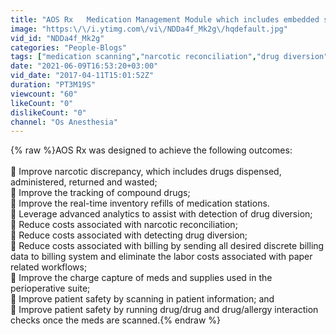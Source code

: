 ```yaml
---
title: "AOS Rx   Medication Management Module which includes embedded scanning"
image: "https:\/\/i.ytimg.com\/vi\/NDDa4f_Mk2g\/hqdefault.jpg"
vid_id: "NDDa4f_Mk2g"
categories: "People-Blogs"
tags: ["medication scanning","narcotic reconciliation","drug diversion"]
date: "2021-06-09T16:53:20+03:00"
vid_date: "2017-04-11T15:01:52Z"
duration: "PT3M19S"
viewcount: "60"
likeCount: "0"
dislikeCount: "0"
channel: "Os Anesthesia"
---
```

{% raw %}AOS Rx was designed to achieve the following outcomes: <br /><br /> Improve narcotic discrepancy, which includes drugs dispensed, administered, returned and wasted;<br /> Improve the tracking of compound drugs; <br /> Improve the real-time inventory refills of medication stations.<br /> Leverage advanced analytics to assist with detection of drug diversion;<br /> Reduce costs associated with narcotic reconciliation;<br /> Reduce costs associated with detecting drug diversion;<br /> Reduce costs associated with billing by sending all desired discrete billing data to billing system and eliminate the labor costs associated with paper related workflows;<br /> Improve the charge capture of meds and supplies used in the perioperative suite; <br /> Improve patient safety by scanning in patient information; and<br /> Improve patient safety by running drug/drug and drug/allergy interaction checks once the meds are scanned.{% endraw %}
